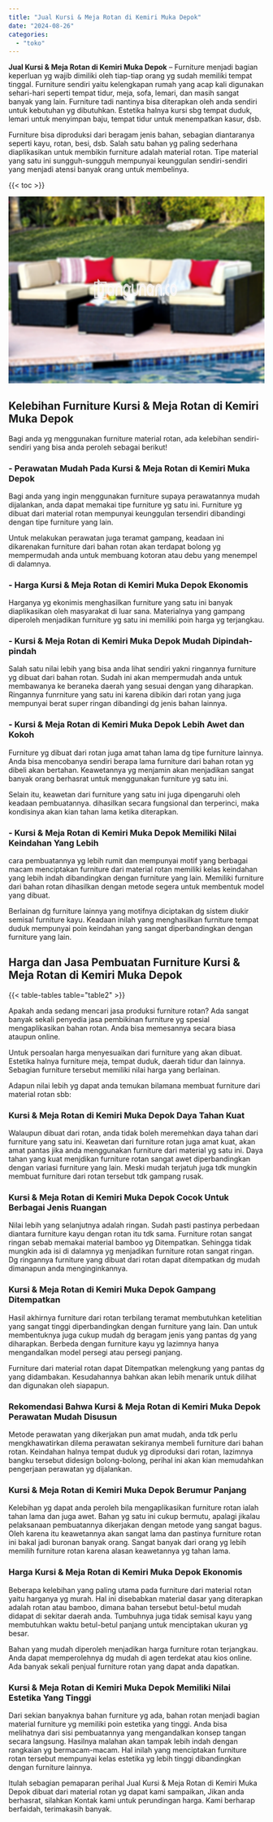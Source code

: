 ```yaml
---
title: "Jual Kursi & Meja Rotan di Kemiri Muka Depok"
date: "2024-08-26"
categories: 
  - "toko"
---
```


**Jual Kursi & Meja Rotan di Kemiri Muka Depok** – Furniture menjadi bagian keperluan yg wajib dimiliki oleh tiap-tiap orang yg sudah memiliki tempat tinggal. Furniture sendiri yaitu kelengkapan rumah yang acap kali digunakan sehari-hari seperti tempat tidur, meja, sofa, lemari, dan masih sangat banyak yang lain. Furniture tadi nantinya bisa diterapkan oleh anda sendiri untuk kebutuhan yg dibutuhkan. Estetika halnya kursi sbg tempat duduk, lemari untuk menyimpan baju, tempat tidur untuk menempatkan kasur, dsb.

Furniture bisa diproduksi dari beragam jenis bahan, sebagian diantaranya seperti kayu, rotan, besi, dsb. Salah satu bahan yg paling sederhana diaplikasikan untuk membikin furniture adalah material rotan. Tipe material yang satu ini sungguh-sungguh mempunyai keunggulan sendiri-sendiri yang menjadi atensi banyak orang untuk membelinya.

{{< toc >}}

![Jual Kursi & Meja Rotan di Kemiri Muka Depok](/images/kursi-meja-rotan-murah30.png)

## Kelebihan Furniture Kursi & Meja Rotan di Kemiri Muka Depok

Bagi anda yg menggunakan furniture material rotan, ada kelebihan sendiri-sendiri yang bisa anda peroleh sebagai berikut!

### \- Perawatan Mudah Pada Kursi & Meja Rotan di Kemiri Muka Depok

Bagi anda yang ingin menggunakan furniture supaya perawatannya mudah dijalankan, anda dapat memakai tipe furniture yg satu ini. Furniture yg dibuat dari material rotan mempunyai keunggulan tersendiri dibandingi dengan tipe furniture yang lain.

Untuk melakukan perawatan juga teramat gampang, keadaan ini dikarenakan furniture dari bahan rotan akan terdapat bolong yg mempermudah anda untuk membuang kotoran atau debu yang menempel di dalamnya.

### \- Harga Kursi & Meja Rotan di Kemiri Muka Depok Ekonomis

Harganya yg ekonimis menghasilkan furniture yang satu ini banyak diaplikasikan oleh masyarakat di luar sana. Materialnya yang gampang diperoleh menjadikan furniture yg satu ini memiliki poin harga yg terjangkau.

### \- Kursi & Meja Rotan di Kemiri Muka Depok Mudah Dipindah-pindah

Salah satu nilai lebih yang bisa anda lihat sendiri yakni ringannya furniture yg dibuat dari bahan rotan. Sudah ini akan mempermudah anda untuk membawanya ke beraneka daerah yang sesuai dengan yang diharapkan. Ringannya funrniture yang satu ini karena dibikin dari rotan yang juga mempunyai berat super ringan dibandingi dg jenis bahan lainnya.

### \- Kursi & Meja Rotan di Kemiri Muka Depok Lebih Awet dan Kokoh

Furniture yg dibuat dari rotan juga amat tahan lama dg tipe furniture lainnya. Anda bisa mencobanya sendiri berapa lama furniture dari bahan rotan yg dibeli akan bertahan. Keawetannya yg menjamin akan menjadikan sangat banyak orang berhasrat untuk menggunakan furniture yg satu ini.

Selain itu, keawetan dari furniture yang satu ini juga dipengaruhi oleh keadaan pembuatannya. dihasilkan secara fungsional dan terperinci, maka kondisinya akan kian tahan lama ketika diterapkan.

### \- Kursi & Meja Rotan di Kemiri Muka Depok Memiliki Nilai Keindahan Yang Lebih

cara pembuatannya yg lebih rumit dan mempunyai motif yang berbagai macam menciptakan furniture dari material rotan memiliki kelas keindahan yang lebih indah dibandingkan dengan furniture yang lain. Memiliki furniture dari bahan rotan dihasilkan dengan metode segera untuk membentuk model yang dibuat.

Berlainan dg furniture lainnya yang motifnya diciptakan dg sistem diukir semisal furniture kayu. Keadaan inilah yang menghasilkan furniture tempat duduk mempunyai poin keindahan yang sangat diperbandingkan dengan furniture yang lain.

## Harga dan Jasa Pembuatan Furniture Kursi & Meja Rotan di Kemiri Muka Depok

{{< table-tables table="table2" >}}

Apakah anda sedang mencari jasa produksi furniture rotan? Ada sangat banyak sekali penyedia jasa pembikinan furniture yg spesial mengaplikasikan bahan rotan. Anda bisa memesannya secara biasa ataupun online.

Untuk persoalan harga menyesuaikan dari furniture yang akan dibuat. Estetika halnya furniture meja, tempat duduk, daerah tidur dan lainnya. Sebagian furniture tersebut memiliki nilai harga yang berlainan.

Adapun nilai lebih yg dapat anda temukan bilamana membuat furniture dari material rotan sbb:

### Kursi & Meja Rotan di Kemiri Muka Depok Daya Tahan Kuat

Walaupun dibuat dari rotan, anda tidak boleh meremehkan daya tahan dari furniture yang satu ini. Keawetan dari furniture rotan juga amat kuat, akan amat pantas jika anda menggunakan furniture dari material yg satu ini. Daya tahan yang kuat menjdikan furniture rotan sangat awet diperbandingkan dengan variasi furniture yang lain. Meski mudah terjatuh juga tdk mungkin membuat furniture dari rotan tersebut tdk gampang rusak.

### Kursi & Meja Rotan di Kemiri Muka Depok Cocok Untuk Berbagai Jenis Ruangan

Nilai lebih yang selanjutnya adalah ringan. Sudah pasti pastinya perbedaan diantara furniture kayu dengan rotan itu tdk sama. Furniture rotan sangat ringan sebab memakai material bamboo yg Ditempatkan. Sehingga tidak mungkin ada isi di dalamnya yg menjadikan furniture rotan sangat ringan. Dg ringannya furniture yang dibuat dari rotan dapat ditempatkan dg mudah dimanapun anda menginginkannya.

### Kursi & Meja Rotan di Kemiri Muka Depok Gampang Ditempatkan

Hasil akhirnya furniture dari rotan terbilang teramat membutuhkan ketelitian yang sangat tinggi diperbandingkan dengan furniture yang lain. Dan untuk membentuknya juga cukup mudah dg beragam jenis yang pantas dg yang diharapkan. Berbeda dengan furniture kayu yg lazimnya hanya mengandalkan model persegi atau persegi panjang.

Furniture dari material rotan dapat Ditempatkan melengkung yang pantas dg yang didambakan. Kesudahannya bahkan akan lebih menarik untuk dilihat dan digunakan oleh siapapun.

### Rekomendasi Bahwa Kursi & Meja Rotan di Kemiri Muka Depok Perawatan Mudah Disusun

Metode perawatan yang dikerjakan pun amat mudah, anda tdk perlu mengkhawatirkan dilema perawatan sekiranya membeli furniture dari bahan rotan. Keindahan halnya tempat duduk yg diproduksi dari rotan, lazimnya bangku tersebut didesign bolong-bolong, perihal ini akan kian memudahkan pengerjaan perawatan yg dijalankan.

### Kursi & Meja Rotan di Kemiri Muka Depok Berumur Panjang

Kelebihan yg dapat anda peroleh bila mengaplikasikan furniture rotan ialah tahan lama dan juga awet. Bahan yg satu ini cukup bermutu, apalagi jikalau pelaksanaan pembuatannya dikerjakan dengan metode yang sangat bagus. Oleh karena itu keawetannya akan sangat lama dan pastinya furniture rotan ini bakal jadi buronan banyak orang. Sangat banyak dari orang yg lebih memilih furniture rotan karena alasan keawetannya yg tahan lama.

### Harga Kursi & Meja Rotan di Kemiri Muka Depok Ekonomis

Beberapa kelebihan yang paling utama pada furniture dari material rotan yaitu harganya yg murah. Hal ini disebabkan material dasar yang diterapkan adalah rotan atau bamboo, dimana bahan tersebut betul-betul mudah didapat di sekitar daerah anda. Tumbuhnya juga tidak semisal kayu yang membutuhkan waktu betul-betul panjang untuk menciptakan ukuran yg besar.

Bahan yang mudah diperoleh menjadikan harga furniture rotan terjangkau. Anda dapat memperolehnya dg mudah di agen terdekat atau kios online. Ada banyak sekali penjual furniture rotan yang dapat anda dapatkan.

### Kursi & Meja Rotan di Kemiri Muka Depok Memiliki Nilai Estetika Yang Tinggi

Dari sekian banyaknya bahan furniture yg ada, bahan rotan menjadi bagian material furniture yg memiliki poin estetika yang tinggi. Anda bisa melihatnya dari sisi pembuatannya yang mengandalkan konsep tangan secara langsung. Hasilnya malahan akan tampak lebih indah dengan rangkaian yg bermacam-macam. Hal inilah yang menciptakan furniture rotan tersebut mempunyai kelas estetika yg lebih tinggi dibandingkan dengan furniture lainnya.

Itulah sebagian pemaparan perihal Jual Kursi & Meja Rotan di Kemiri Muka Depok dibuat dari material rotan yg dapat kami sampaikan, Jikan anda berhasrat, silahkan Kontak kami untuk perundingan harga. Kami berharap berfaidah, terimakasih banyak.
